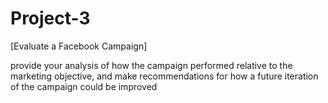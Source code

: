 # Project-3
[Evaluate a Facebook Campaign]

provide your analysis of how the campaign performed relative to the marketing objective, and make recommendations for how a future iteration of the campaign could be improved

